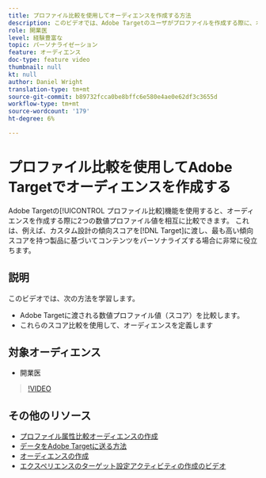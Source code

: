 ```yaml
---
title: プロファイル比較を使用してオーディエンスを作成する方法
description: このビデオでは、Adobe Targetのユーザがプロファイルを作成する際に、オーディエンス比較機能を使用して2つの数値プロファイル値を比較する方法を示します。
role: 開業医
level: 経験豊富な
topic: パーソナライゼーション
feature: オーディエンス
doc-type: feature video
thumbnail: null
kt: null
author: Daniel Wright
translation-type: tm+mt
source-git-commit: b89732fcca0be8bffc6e580e4ae0e62df3c3655d
workflow-type: tm+mt
source-wordcount: '179'
ht-degree: 6%

---
```



# プロファイル比較を使用してAdobe Targetでオーディエンスを作成する

Adobe Targetの[!UICONTROL プロファイル比較]機能を使用すると、オーディエンスを作成する際に2つの数値プロファイル値を相互に比較できます。 これは、例えば、カスタム設計の傾向スコアを[!DNL Target]に渡し、最も高い傾向スコアを持つ製品に基づいてコンテンツをパーソナライズする場合に非常に役立ちます。

## 説明

このビデオでは、次の方法を学習します。

* Adobe Targetに渡される数値プロファイル値（スコア）を比較します。
* これらのスコア比較を使用して、オーディエンスを定義します

## 対象オーディエンス

* 開業医

>[!VIDEO](https://video.tv.adobe.com/v/23218/?quality=12)

## その他のリソース

* [プロファイル属性比較オーディエンスの作成](https://docs.adobe.com/content/help/en/target/using/audiences/create-audiences/creating-a-profile-attribute-comparison-audience.html)
* [データをAdobe Targetに送る方法](https://docs.adobe.com/content/help/en/target/using/implement-target/before-implement/methods/methods-to-get-data-into-target.html)
* [オーディエンスの作成](https://docs.adobe.com/content/help/en/target/using/audiences/create-audiences/create-audience.html)
* [エクスペリエンスのターゲット設定アクティビティの作成のビデオ](../activities/create-experience-targeting-activities.md)